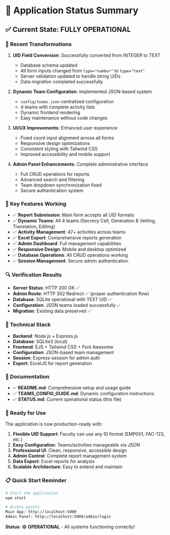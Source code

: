 # 🎯 Application Status Summary

## ✅ **Current State: FULLY OPERATIONAL**

### **🔧 Recent Transformations**

1. **UID Field Conversion**: Successfully converted from INTEGER to TEXT

   - Database schema updated
   - All form inputs changed from `type="number"` to `type="text"`
   - Server validation updated to handle string UIDs
   - Data migration completed successfully

2. **Dynamic Team Configuration**: Implemented JSON-based system

   - `config/teams.json` centralized configuration
   - 4 teams with complete activity lists
   - Dynamic frontend rendering
   - Easy maintenance without code changes

3. **UI/UX Improvements**: Enhanced user experience

   - Fixed count input alignment across all forms
   - Responsive design optimizations
   - Consistent styling with Tailwind CSS
   - Improved accessibility and mobile support

4. **Admin Panel Enhancements**: Complete administrative interface
   - Full CRUD operations for reports
   - Advanced search and filtering
   - Team dropdown synchronization fixed
   - Secure authentication system

### **🌟 Key Features Working**

- ✅ **Report Submission**: Main form accepts all UID formats
- ✅ **Dynamic Teams**: All 4 teams (Secrecy Cell, Generation & Vetting, Translation, Editing)
- ✅ **Activity Management**: 47+ activities across teams
- ✅ **Excel Export**: Comprehensive reports generation
- ✅ **Admin Dashboard**: Full management capabilities
- ✅ **Responsive Design**: Mobile and desktop optimized
- ✅ **Database Operations**: All CRUD operations working
- ✅ **Session Management**: Secure admin authentication

### **🔍 Verification Results**

- **Server Status**: HTTP 200 OK ✅
- **Admin Route**: HTTP 302 Redirect ✅ (proper authentication flow)
- **Database**: SQLite operational with TEXT UID ✅
- **Configuration**: JSON teams loaded successfully ✅
- **Migration**: Existing data preserved ✅

### **🎨 Technical Stack**

- **Backend**: Node.js + Express.js
- **Database**: SQLite3 (local)
- **Frontend**: EJS + Tailwind CSS + Font Awesome
- **Configuration**: JSON-based team management
- **Session**: Express-session for admin auth
- **Export**: ExcelJS for report generation

### **📝 Documentation**

- ✅ **README.md**: Comprehensive setup and usage guide
- ✅ **TEAMS_CONFIG_GUIDE.md**: Dynamic configuration instructions
- ✅ **STATUS.md**: Current operational status (this file)

### **🚀 Ready for Use**

The application is now production-ready with:

1. **Flexible UID Support**: Faculty can use any ID format (EMP001, FAC-123, etc.)
2. **Easy Configuration**: Teams/activities manageable via JSON
3. **Professional UI**: Clean, responsive, accessible design
4. **Admin Control**: Complete report management system
5. **Data Export**: Excel reports for analysis
6. **Scalable Architecture**: Easy to extend and maintain

### **📋 Quick Start Reminder**

```bash
# Start the application
npm start

# Access points
Main App: http://localhost:5000
Admin Panel: http://localhost:5000/admin/login
```

**Status**: 🟢 **OPERATIONAL** - All systems functioning correctly!
